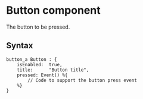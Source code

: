 # Button component
The button to be pressed.

## Syntax
````
button_a Button : {
    isEnabled:  true,
    title:      "Button title",
    pressed: Event() %{
        // Code to support the button press event
    %}
}
````

